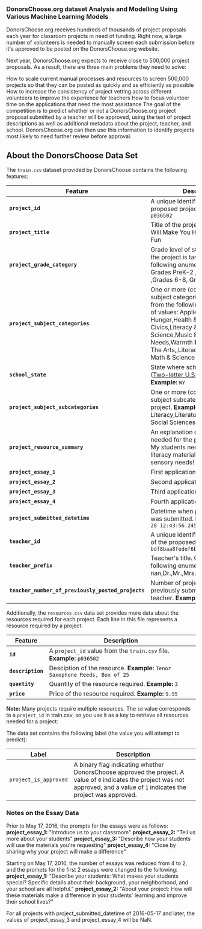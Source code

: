 ### DonorsChoose.org dataset Analysis and Modelling Using Various Machine Learning Models

DonorsChoose.org receives hundreds of thousands of project proposals each year for classroom projects in need of funding. Right now, a large number of volunteers is needed to manually screen each submission before it's approved to be posted on the DonorsChoose.org website.

Next year, DonorsChoose.org expects to receive close to 500,000 project proposals. As a result, there are three main problems they need to solve:

How to scale current manual processes and resources to screen 500,000 projects so that they can be posted as quickly and as efficiently as possible How to increase the consistency of project vetting across different volunteers to improve the experience for teachers How to focus volunteer time on the applications that need the most assistance The goal of the competition is to predict whether or not a DonorsChoose.org project proposal submitted by a teacher will be approved, using the text of project descriptions as well as additional metadata about the project, teacher, and school. DonorsChoose.org can then use this information to identify projects most likely to need further review before approval.

## About the DonorsChoose Data Set

The `train.csv` dataset provided by DonorsChoose contains the following features:

Feature | Description 
----------|---------------
**`project_id`** | A unique identifier for the proposed project. **Example:** `p036502`   
**`project_title`**    | Title of the project. **Examples:** Art Will Make You Happy! First Grade Fun
**`project_grade_category`** | Grade level of students for which the project is targeted. One of the following enumerated values: Grades PreK-2 ,Grades 3-5 ,Grades 6-8, Grades 9-12 
 **`project_subject_categories`** | One or more (comma-separated) subject categories for the project from the following enumerated list of values:  Applied Learning,Care &amp; Hunger,Health &amp; Sports,History &amp; Civics,Literacy &amp; Language,Math &amp; Science,Music &amp; The Arts,Special Needs,Warmth **Examples:** Music &amp; The Arts,,Literacy &amp; Language, Math &amp; Science 
  **`school_state`** | State where school is located ([Two-letter U.S. postal code](https://en.wikipedia.org/wiki/List_of_U.S._state_abbreviations#Postal_codes)). **Example:** `WY`
**`project_subject_subcategories`** | One or more (comma-separated) subject subcategories for the project. **Examples:** Literacy,Literature &amp; Writing, Social Sciences<
**`project_resource_summary`** | An explanation of the resources needed for the project. **Example:** My students need hands on literacy materials to manage sensory needs!
**`project_essay_1`**    | First application essay 
**`project_essay_2`**    | Second application essay
**`project_essay_3`**    | Third application essay
**`project_essay_4`**    | Fourth application essay
**`project_submitted_datetime`** | Datetime when project application was submitted. **Example:** `2016-04-28 12:43:56.245`   
**`teacher_id`** | A unique identifier for the teacher of the proposed project. **Example:** `bdf8baa8fedef6bfeec7ae4ff1c15c56`  
**`teacher_prefix`** | Teacher's title. One of the following enumerated values: nan,Dr.,Mr.,Mrs.,Ms.,Teacher.
**`teacher_number_of_previously_posted_projects`** | Number of project applications previously submitted by the same teacher. **Example:** `2` 

Additionally, the `resources.csv` data set provides more data about the resources required for each project. Each line in this file represents a resource required by a project:

Feature | Description 
----------|---------------
**`id`** | A `project_id` value from the `train.csv` file.  **Example:** `p036502`   
**`description`** | Desciption of the resource. **Example:** `Tenor Saxophone Reeds, Box of 25`   
**`quantity`** | Quantity of the resource required. **Example:** `3`   
**`price`** | Price of the resource required. **Example:** `9.95`   

**Note:** Many projects require multiple resources. The `id` value corresponds to a `project_id` in train.csv, so you use it as a key to retrieve all resources needed for a project:

The data set contains the following label (the value you will attempt to predict):

Label | Description
----------|---------------
`project_is_approved` | A binary flag indicating whether DonorsChoose approved the project. A value of `0` indicates the project was not approved, and a value of `1` indicates the project was approved.

### Notes on the Essay Data


Prior to May 17, 2016, the prompts for the essays were as follows:
__project_essay_1:__ "Introduce us to your classroom"
__project_essay_2:__ "Tell us more about your students"
__project_essay_3:__ "Describe how your students will use the materials you're requesting"
__project_essay_4:__ "Close by sharing why your project will make a difference"


Starting on May 17, 2016, the number of essays was reduced from 4 to 2, and the prompts for the first 2 essays were changed to the following:
__project_essay_1:__ "Describe your students: What makes your students special? Specific details about their background, your neighborhood, and your school are all helpful."
__project_essay_2:__ "About your project: How will these materials make a difference in your students' learning and improve their school lives?"

For all projects with project_submitted_datetime of 2016-05-17 and later, the values of project_essay_3 and project_essay_4 will be NaN.

